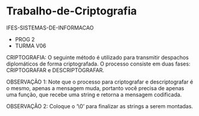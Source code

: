 # Trabalho-de-Criptografia
IFES-SISTEMAS-DE-INFORMACAO 
- PROG 2
- TURMA V06

CRIPTOGRAFIA:
O seguinte método é utilizado para transmitir despachos diplomáticos de forma criptografada. O
processo consiste em duas fases: CRIPTOGRAFAR e DESCRIPTOGRAFAR.

OBSERVAÇÃO 1: Note que o processo para criptografar e descriptografar é o
mesmo, apenas a mensagem muda, portanto você precisa de apenas uma função,
que recebe uma string e retorna a mensagem codificada.

OBSERVAÇÃO 2: Coloque o ‘\0’ para finalizar as strings a serem montadas.
